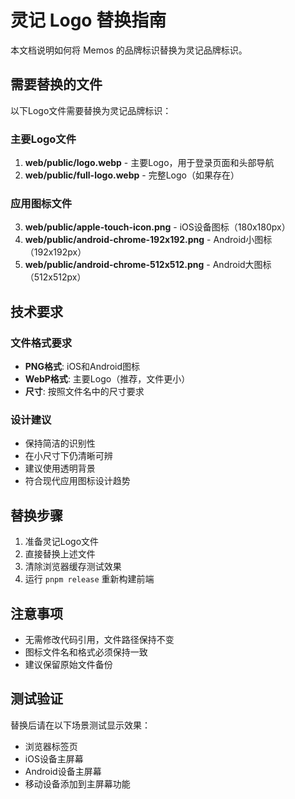 # 灵记 Logo 替换指南

本文档说明如何将 Memos 的品牌标识替换为灵记品牌标识。

## 需要替换的文件

以下Logo文件需要替换为灵记品牌标识：

### 主要Logo文件
1. **web/public/logo.webp** - 主要Logo，用于登录页面和头部导航
2. **web/public/full-logo.webp** - 完整Logo（如果存在）

### 应用图标文件
3. **web/public/apple-touch-icon.png** - iOS设备图标（180x180px）
4. **web/public/android-chrome-192x192.png** - Android小图标（192x192px）
5. **web/public/android-chrome-512x512.png** - Android大图标（512x512px）

## 技术要求

### 文件格式要求
- **PNG格式**: iOS和Android图标
- **WebP格式**: 主要Logo（推荐，文件更小）
- **尺寸**: 按照文件名中的尺寸要求

### 设计建议
- 保持简洁的识别性
- 在小尺寸下仍清晰可辨
- 建议使用透明背景
- 符合现代应用图标设计趋势

## 替换步骤

1. 准备灵记Logo文件
2. 直接替换上述文件
3. 清除浏览器缓存测试效果
4. 运行 `pnpm release` 重新构建前端

## 注意事项

- 无需修改代码引用，文件路径保持不变
- 图标文件名和格式必须保持一致
- 建议保留原始文件备份

## 测试验证

替换后请在以下场景测试显示效果：
- 浏览器标签页
- iOS设备主屏幕
- Android设备主屏幕
- 移动设备添加到主屏幕功能